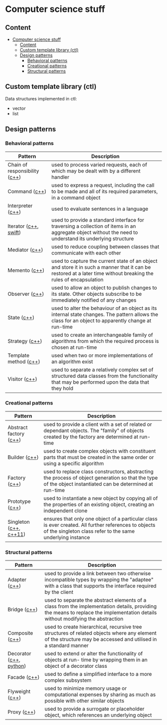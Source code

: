 # Computer science stuff

## Content
- [Computer science stuff](#computer-science-stuff)
    - [Content](#content)
    - [Custom template library (ctl)](#custom-template-library-ctl)
    - [Design patterns](#design-patterns)
        - [Behavioral patterns](#behavioral-patterns)
        - [Creational patterns](#creational-patterns)
        - [Structural patterns](#structural-patterns)


## Custom template library (ctl)

Data structures implemented in ctl:

* vector
* list


## Design patterns

### Behavioral patterns

| Pattern                                                                                                                                                           | Description                                                                                                                                                      |
| ----------------------------------------------------------------------------------------------------------------------------------------------------------------- | ---------------------------------------------------------------------------------------------------------------------------------------------------------------- |
| Chain of responsibility ([c++](./design_patterns/behavioral/chain-of-responsibility/c++/chain_of_responsibility.cpp))                                             | used to process varied requests, each of which may be dealt with by a different handler                                                                          |
| Command ([c++](./design_patterns/behavioral/command/c++/command.cpp))                                                                                             | used to express a request, including the call to be made and all of its required parameters, in a command object                                                 |
| Interpreter ([c++](./design_patterns/behavioral/interpreter/c++/interpreter.cpp))                                                                                 | used to evaluate sentences in a language                                                                                                                         |
| Iterator ([c++](./design_patterns/behavioral/iterator/c++/iterator.cpp), [swift](./design_patterns/behavioral/iterator/swift/iterator.playground/Contents.swift)) | used to provide a standard interface for traversing a collection of items in an aggregate object without the need to understand its underlying structure         |
| Mediator ([c++](./design_patterns/behavioral/mediator/c++/mediator.cpp))                                                                                          | used to reduce coupling between classes that communicate with each other                                                                                         |
| Memento ([c++](./design_patterns/behavioral/memento/c++/memento.cpp))                                                                                             | used to capture the current state of an object and store it in such a manner that it can be restored at a later time without breaking the rules of encapsulation |
| Observer ([c++](./design_patterns/behavioral/observer/c++/observer.cpp))                                                                                          | used to allow an object to publish changes to its state. Other objects subscribe to be immediately notified of any changes                                       |
| State ([c++](./design_patterns/behavioral/state/c++/state.cpp))                                                                                                   | used to alter the behaviour of an object as its internal state changes. The pattern allows the class for an object to apparently change at run-time              |
| Strategy ([c++](./design_patterns/behavioral/strategy/c++/strategy.cpp))                                                                                          | used to create an interchangeable family of algorithms from which the required process is chosen at run-time                                                     |
| Template method ([c++](./design_patterns/behavioral/template-method/c++/template.cpp))                                                                            | used when two or more implementations of an algorithm exist                                                                                                      |
| Visitor ([c++](./design_patterns/behavioral/visitor/c++/visitor.cpp))                                                                                             | used to separate a relatively complex set of structured data classes from the functionality that may be performed upon the data that they hold                   |

### Creational patterns

| Pattern                                                                                                                                                            | Description                                                                                                                                                        |
| ------------------------------------------------------------------------------------------------------------------------------------------------------------------ | ------------------------------------------------------------------------------------------------------------------------------------------------------------------ |
| Abstract factory ([c++](./design_patterns/creational/abstract-factory/c++/abstract_factory.cpp))                                                                   | used to provide a client with a set of related or dependant objects. The "family" of objects created by the factory are determined at run-time                     |
| Builder ([c++](./design_patterns/creational/builder/c++/builder.cpp))                                                                                              | used to create complex objects with constituent parts that must be created in the same order or using a specific algorithm                                         |
| Factory ([c++](./design_patterns/creational/factory/c++/factory.cpp))                                                                                              | used to replace class constructors, abstracting the process of object generation so that the type of the object instantiated can be determined at run-time         |
| Prototype ([c++](./design_patterns/creational/prototype/c++/prototype.cpp))                                                                                        | used to instantiate a new object by copying all of the properties of an existing object, creating an independent clone                                             |
| Singleton ([c++](./design_patterns/creational/singleton/c++/old/singleton.cpp), [c++11](./design_patterns/creational/singleton/c++/new_thread_safe/singleton.cpp)) | ensures that only one object of a particular class is ever created. All further references to objects of the singleton class refer to the same underlying instance |

### Structural patterns

| Pattern                                                                                                                                           | Description                                                                                                                                                                    |
| ------------------------------------------------------------------------------------------------------------------------------------------------- | ------------------------------------------------------------------------------------------------------------------------------------------------------------------------------ |
| Adapter ([c++](./design_patterns/structural/adapter/c++/adapter.cpp))                                                                             | used to provide a link between two otherwise incompatible types by wrapping the "adaptee" with a class that supports the interface required by the client                      |
| Bridge ([c++](./design_patterns/structural/bridge/c++/bridge.cpp))                                                                                | used to separate the abstract elements of a class from the implementation details, providing the means to replace the implementation details without modifying the abstraction |
| Composite ([c++](./design_patterns/structural/composite/c++/composite.cpp))                                                                       | used to create hierarchical, recursive tree structures of related objects where any element of the structure may be accessed and utilised in a standard manner                 |
| Decorator ([c++](./design_patterns/structural/decorator/c++/decorator.cpp), [python](./design_patterns/structural/decorator/python/decorator.py)) | used to extend or alter the functionality of objects at run- time by wrapping them in an object of a decorator class                                                           |
| Facade ([c++](./design_patterns/structural/facade/c++/facade.cpp))                                                                                | used to define a simplified interface to a more complex subsystem                                                                                                              |
| Flyweight ([c++](./design_patterns/structural/flyweight/c++/flyweight.cpp))                                                                       | used to minimize memory usage or computational expenses by sharing as much as possible with other similar objects                                                              |
| Proxy ([c++](./design_patterns/structural/proxy/c++/proxy.cpp))                                                                                   | used to provide a surrogate or placeholder object, which references an underlying object                                                                                       |